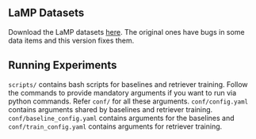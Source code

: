 ## LaMP Datasets
Download the LaMP datasets [here](https://drive.google.com/file/d/1SgomdWGZo-c74IMoR23vcKXKXEqio350/view?usp=drive_link). The original ones have bugs in some data items and this version fixes them.

## Running Experiments
`scripts/` contains bash scripts for baselines and retriever training.
Follow the commands to provide mandatory arguments if you want to run via python commands. Refer `conf/` for all these arguments.
`conf/config.yaml` contains arguments shared by baselines and retriever training.
`conf/baseline_config.yaml` contains arguments for the baselines and `conf/train_config.yaml` contains arguments for retriever training.

